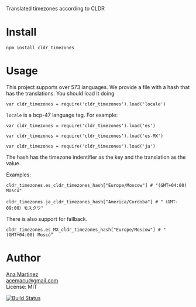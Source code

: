 Translated timezones according to CLDR

Install
=======

    npm install cldr_timezones

Usage
=====

This project supports over 573 languages.
We provide a file with a hash that has the translations. 
You should load it doing
    
    var cldr_timezones = require('cldr_timezones').load('locale')

```locale``` is a bcp-47 language tag. For example:

    var cldr_timezones = require('cldr_timezones').load('es')

    var cldr_timezones = require('cldr_timezones').load('es-MX')

    var cldr_timezones = require('cldr_timezones').load('ja')

The hash has the timezone indentifier as the key and the translation as the value.

Examples: 
    
    cldr_timezones.es_cldr_timezones_hash["Europe/Moscow"] # "(GMT+04:00) Moscú"

    cldr_timezones.ja_cldr_timezones_hash["America/Cordoba"] # "（GMT-09:00）モスクワ"

There is also support for fallback.

    cldr_timezones.es_MX_cldr_timezones_hash["Europe/Moscow"] # "(GMT+04:00) Moscú"

Author
======
[Ana Martinez](https://github.com/anamartinez)<br/>
acemacu@gmail.com<br/>
License: MIT<br/>

[![Build Status](https://travis-ci.org/anamartinez/js-cldr-timezones.png)](https://travis-ci.org/anamartinez/npm-cldr-timezones)
